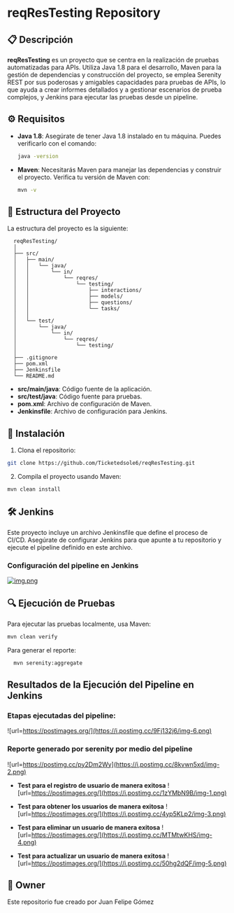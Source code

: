 # reqResTesting Repository

## 📋 Descripción

**reqResTesting** es un proyecto que se centra en la realización de pruebas automatizadas para APIs. Utiliza Java 1.8
para el desarrollo, Maven para la gestión de dependencias y construcción del proyecto, se emplea Serenity REST por sus poderosas y amigables capacidades para pruebas de APIs, lo que ayuda a crear informes detallados y a gestionar escenarios de prueba complejos, y Jenkins para ejecutar las pruebas desde un pipeline.

## ⚙️ Requisitos

- **Java 1.8**: Asegúrate de tener Java 1.8 instalado en tu máquina. Puedes verificarlo con el comando:
  ```sh
  java -version
  ```

- **Maven**: Necesitarás Maven para manejar las dependencias y construir el proyecto. Verifica tu versión de Maven con:
  ```sh
  mvn -v
  ```
  
## 📂 Estructura del Proyecto
  La estructura del proyecto es la siguiente:

  ```text
    reqResTesting/
    │
    ├── src/
    │   ├── main/
    │   │   └── java/
    │   │       └── in/
    │   │           └── reqres/
    │   │               └── testing/
    │   │                   ├── interactions/
    │   │                   ├── models/
    │   │                   ├── questions/
    │   │                   └── tasks/
    │   │
    │   └── test/
    │       └── java/
    │           └── in/
    │               └── reqres/
    │                   └── testing/
    │
    ├── .gitignore
    ├── pom.xml
    ├── Jenkinsfile
    └── README.md
  ```

- **src/main/java**: Código fuente de la aplicación.
- **src/test/java**: Código fuente para pruebas.
- **pom.xml**: Archivo de configuración de Maven.
- **Jenkinsfile**: Archivo de configuración para Jenkins.

## 🚀 Instalación
1. Clona el repositorio:
  ```sh
  git clone https://github.com/Ticketedsole6/reqResTesting.git
  ```
2. Compila el proyecto usando Maven:
  ```sh
  mvn clean install
  ```

## 🛠️ Jenkins
Este proyecto incluye un archivo Jenkinsfile que define el proceso de CI/CD. Asegúrate de configurar Jenkins para que
apunte a tu repositorio y ejecute el pipeline definido en este archivo.

### Configuración del pipeline en Jenkins
[![img.png](https://i.postimg.cc/TP9hPryj/img.png)](https://postimg.cc/wt19fRQ3)


## 🔍 Ejecución de Pruebas
Para ejecutar las pruebas localmente, usa Maven:

  ```sh
  mvn clean verify
  ```

Para generar el reporte:

```sh
  mvn serenity:aggregate
  ```

## Resultados de la Ejecución del Pipeline en Jenkins
### **Etapas ejecutadas del pipeline:**
![url=https://postimages.org/](https://i.postimg.cc/9Fj132j6/img-6.png)
### **Reporte generado por serenity por medio del pipeline**
![url=https://postimg.cc/py2Dm2Wy](https://i.postimg.cc/8kvwn5xd/img-2.png)

- **Test para el registro de usuario de manera exitosa**
![url=https://postimages.org/](https://i.postimg.cc/1zYMbN9B/img-1.png)


- **Test para obtener los usuarios de manera exitosa**
![url=https://postimages.org/](https://i.postimg.cc/4yp5KLp2/img-3.png)


- **Test para eliminar un usuario de manera exitosa**
![url=https://postimages.org/](https://i.postimg.cc/MTMtwKHS/img-4.png)


- **Test para actualizar un usuario de manera exitosa**
![url=https://postimages.org/](https://i.postimg.cc/50hg2dQF/img-5.png)

## 📧 Owner
Este repositorio fue creado por Juan Felipe Gómez